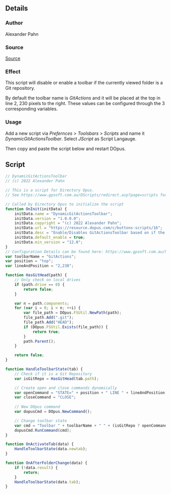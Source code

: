 ## Details

### Author
Alexander Pahn

### Source
[Source](https://github.com/Hollow-Ego/vault-dopus)

### Effect

This script will disable or enable a toolbar if the currently viewed folder is a Git repository.

By default the toolbar name is *GitActions* and it will be placed at the top in line 2, 230 pixels to the right. These values can be configured through the 3 corresponding variables.

### Usage
Add a new script via *Prefernces > Toolsbars > Scripts* and name it *DynamicGitActionsToolbar*. Select *JScript* as Script Langauge.

Then copy and paste the script below and restart DOpus.

## Script
```JavaScript
// DynamicGitActionsToolbar
// (c) 2022 Alexander Pahn

// This is a script for Directory Opus.
// See https://www.gpsoft.com.au/DScripts/redirect.asp?page=scripts for development information.

// Called by Directory Opus to initialize the script
function OnInit(initData) {
	initData.name = "DynamicGitActionsToolbar";
	initData.version = "1.0.0.0";
	initData.copyright = "(c) 2022 Alexander Pahn";
	initData.url = "https://resource.dopus.com/c/buttons-scripts/16";
	initData.desc =	"Enable/Disables GitActionsToolbar based on if the current source is a git repo.";
	initData.default_enable = true;
	initData.min_version = "12.0";
}
// Configuration Details can be found here: https://www.gpsoft.com.au/help/opus12/index.html#!Documents/Toolbar.html
var toolbarName = "GitActions";
var position = "top";
var lineAndPosition = "2,230";

function HasGitHead(path) {
	// Only check on local drives
	if (path.drive == 0) {
		return false;
	}

	var n = path.components;
	for (var i = 0; i < n; ++i) {
		var file_path = DOpus.FSUtil.NewPath(path);
		file_path.Add(".git");
		file_path.Add("HEAD");
		if (DOpus.FSUtil.Exists(file_path)) {
			return true;
		}
		path.Parent();
	}

	return false;
}

function HandleToolbarState(tab) {
	// Check if it is a Git Repository
	var isGitRepo = HasGitHead(tab.path);

	// Create open and close commands dynamically
	var openCommand = "STATE=" + position + " LINE " + lineAndPosition;
	var closeCommand = "CLOSE";
	
	// New DOpus command
	var dopusCmd = DOpus.NewCommand();

	// Change toolbar state
	var cmd = "Toolbar " + toolbarName + " " + (isGitRepo ? openCommand : closeCommand);
	dopusCmd.RunCommand(cmd);
}

function OnActivateTab(data) {
	HandleToolbarState(data.newtab);
}

function OnAfterFolderChange(data) {
	if (!data.result) {
		return;
	}
	HandleToolbarState(data.tab);
}

```